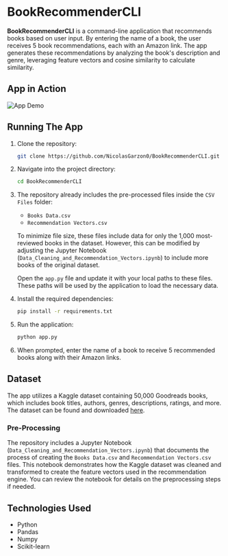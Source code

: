# BookRecommenderCLI

**BookRecommenderCLI** is a command-line application that recommends books based on user input. By entering the name of a book, the user receives 5 book recommendations, each with an Amazon link. The app generates these recommendations by analyzing the book's description and genre, leveraging feature vectors and cosine similarity to calculate similarity. 

## App in Action
![App Demo](App%20Demo.GIF)  <!-- Ensure the image path is correct -->

## Running The App

1. Clone the repository:
    ```bash
    git clone https://github.com/NicolasGarzon0/BookRecommenderCLI.git
    ```

2. Navigate into the project directory:
    ```bash
    cd BookRecommenderCLI
    ```

3. The repository already includes the pre-processed files inside the `CSV Files` folder:
    - `Books Data.csv`
    - `Recommendation Vectors.csv`

    To minimize file size, these files include data for only the 1,000 most-reviewed books in the dataset. However, this can be modified by adjusting the Jupyter Notebook (`Data_Cleaning_and_Recommendation_Vectors.ipynb`) to include more books of the original dataset.

    Open the `app.py` file and update it with your local paths to these files. These paths will be used by the application to load the necessary data.

4. Install the required dependencies:
    ```bash
    pip install -r requirements.txt
    ```

5. Run the application:
    ```bash
    python app.py
    ```

6. When prompted, enter the name of a book to receive 5 recommended books along with their Amazon links.

## Dataset

The app utilizes a Kaggle dataset containing 50,000 Goodreads books, which includes book titles, authors, genres, descriptions, ratings, and more. The dataset can be found and downloaded [here](https://www.kaggle.com/datasets/austinreese/goodreads-books).

### Pre-Processing

The repository includes a Jupyter Notebook (`Data_Cleaning_and_Recommendation_Vectors.ipynb`) that documents the process of creating the `Books Data.csv` and `Recommendation Vectors.csv` files. This notebook demonstrates how the Kaggle dataset was cleaned and transformed to create the feature vectors used in the recommendation engine. You can review the notebook for details on the preprocessing steps if needed.

## Technologies Used

- Python
- Pandas
- Numpy
- Scikit-learn
